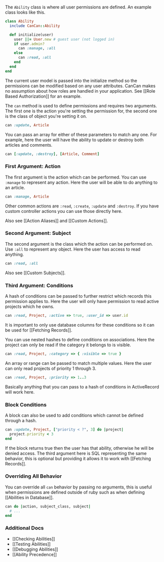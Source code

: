 The `Ability` class is where all user permissions are defined. An example class looks like this.

```ruby
class Ability
  include CanCan::Ability

  def initialize(user)
    user ||= User.new # guest user (not logged in)
    if user.admin?
      can :manage, :all
    else
      can :read, :all
    end
  end
end
```

The current user model is passed into the initialize method so the permissions can be modified based on any user attributes. CanCan makes no assumption about how roles are handled in your application. See [[Role Based Authorization]] for an example.

The `can` method is used to define permissions and requires two arguments. The first one is the action you're setting the permission for, the second one is the class of object you're setting it on.

```ruby
can :update, Article
```

You can pass an array for either of these parameters to match any one. For example, here the user will have the ability to update or destroy both articles and comments.

```ruby
can [:update, :destroy], [Article, Comment]
```

### First Argument: Action

The first argument is the action which can be performed. You can use `:manage` to represent any action. Here the user will be able to do anything to an article.

```ruby
can :manage, Article
```

Other common actions are `:read`, `:create`, `:update` and `:destroy`. If you have custom controller actions you can use those directly here.

Also see [[Action Aliases]] and [[Custom Actions]].


### Second Argument: Subject

The second argument is the class which the action can be performed on. Use `:all` to represent any object. Here the user has access to read anything.

```ruby
can :read, :all
```

Also see [[Custom Subjects]].


### Third Argument: Conditions

A hash of conditions can be passed to further restrict which records this permission applies to. Here the user will only have permission to read active projects which he owns.

```ruby
can :read, Project, :active => true, :user_id => user.id
```

It is important to only use database columns for these conditions so it can be used for [[Fetching Records]].

You can use nested hashes to define conditions on associations. Here the project can only be read if the category it belongs to is visible.

```ruby
can :read, Project, :category => { :visible => true }
```

An array or range can be passed to match multiple values. Here the user can only read projects of priority 1 through 3.

```ruby
can :read, Project, :priority => 1..3
```

Basically anything that you can pass to a hash of conditions in ActiveRecord will work here.


### Block Conditions

A block can also be used to add conditions which cannot be defined through a hash.

```ruby
can :update, Project, ["priority < ?", 3] do |project|
  project.priority < 3
end
```

If the block returns true then the user has that ability, otherwise he will be denied access. The third argument here is SQL representing the same behavior, this is optional but providing it allows it to work with [[Fetching Records]].

### Overriding All Behavior

You can override all `can` behavior by passing no arguments, this is useful when permissions are defined outside of ruby such as when defining [[Abilities in Database]].

```ruby
can do |action, subject_class, subject|
  # ...
end
```

### Additional Docs

* [[Checking Abilities]]
* [[Testing Abilities]]
* [[Debugging Abilities]]
* [[Ability Precedence]]
